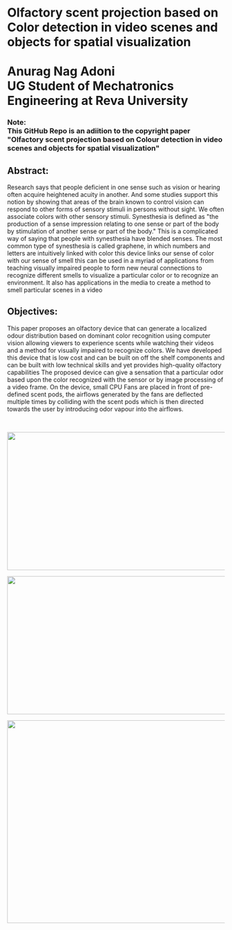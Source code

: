 
<p><h1>Olfactory scent projection based on Color detection in video scenes and objects for spatial visualization<br>
  <br>
 Anurag Nag Adoni <br>
UG Student of Mechatronics Engineering at Reva University </h1></p>

<p><h3>Note:<br>
This GitHub Repo is an adiition to the copyright paper "Olfactory scent projection based on Colour detection in video scenes and objects for spatial visualization"</h3> </p>

<p><h2>Abstract:</h2>
Research says that people deficient in one sense such as vision or hearing often acquire
heightened acuity in another. And some studies support this notion by showing that areas of the
brain known to control vision can respond to other forms of sensory stimuli in persons without
sight. We often associate colors with other sensory stimuli. Synesthesia is defined as "the
production of a sense impression relating to one sense or part of the body by stimulation of
another sense or part of the body." This is a complicated way of saying that people with
synesthesia have blended senses. The most common type of synesthesia is called graphene, in
which numbers and letters are intuitively linked with color this device links our sense of color with
our sense of smell this can be used in a myriad of applications from teaching visually impaired
people to form new neural connections to recognize different smells to visualize a particular color
or to recognize an environment. It also has applications in the media to create a method to smell
particular scenes in a video</p>

<p><h2>Objectives:</h2>
This paper proposes an olfactory device that can generate a localized odour distribution based
on dominant color recognition using computer vision allowing viewers to experience scents while
watching their videos and a method for visually impaired to recognize colors. We have developed
this device that is low cost and can be built on off the shelf components and can be built with low
technical skills and yet provides high-quality olfactory capabilities
The proposed device can give a sensation that a particular odor based upon the color recognized
with the sensor or by image processing of a video frame. On the device, small CPU Fans are
placed in front of pre-defined scent pods, the airflows generated by the fans are deflected multiple
times by colliding with the scent pods which is then directed towards the user by introducing odor
vapour into the airflows.</p>

<br>


<p align="center">
  <img src="https://user-images.githubusercontent.com/67970026/130835630-f0bde717-2415-4d7b-b79d-b100bbf7b4db.JPG" width="720" height="320"/>
</p>

<p align="center">
  <img src="https://user-images.githubusercontent.com/67970026/130835639-fc9b4bdb-1f2d-4f18-bf5d-a7e7dd61807c.JPG" width="720" height="320">
</p>

<p align="center">
  <img src="https://user-images.githubusercontent.com/67970026/130836003-1cf75660-f418-4d3d-bfcc-d83bf4185d83.jpeg" width="630  " height="470">
</p>
